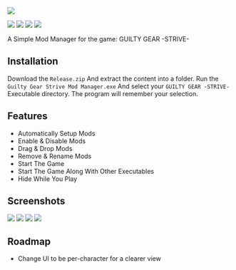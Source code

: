 ﻿![](https://image.api.playstation.com/vulcan/img/rnd/202101/1814/A7uJgEJjqPirxWpNzosoTw3J.png)

![](https://img.shields.io/github/last-commit/HalfDragonLucy/Guilty-Gear-Strive-Mod-Manager)
![](https://img.shields.io/github/v/release/HalfDragonLucy/Guilty-Gear-Strive-Mod-Manager) 
![](https://img.shields.io/github/issues/HalfDragonLucy/Guilty-Gear-Strive-Mod-Manager) 
![](https://img.shields.io/github/license/HalfDragonLucy/Guilty-Gear-Strive-Mod-Manager)

A Simple Mod Manager for the game: GUILTY GEAR -STRIVE-

## Installation

Download the `Release.zip` And extract the content into a folder.
Run the `Guilty Gear Strive Mod Manager.exe` And select your `GUILTY GEAR -STRIVE-` Executable directory.
The program will remember your selection.
    
## Features

- Automatically Setup Mods
- Enable & Disable Mods
- Drag & Drop Mods
- Remove & Rename Mods
- Start The Game
- Start The Game Along With Other Executables
- Hide While You Play

## Screenshots

![](https://cdn.discordapp.com/attachments/871532487581532190/981699005622931567/unknown.png)
![](https://cdn.discordapp.com/attachments/871532487581532190/981699050770423868/unknown.png)
![](https://cdn.discordapp.com/attachments/871532487581532190/981699085759303690/unknown.png)
![](https://cdn.discordapp.com/attachments/871532487581532190/981698855445864538/unknown.png)

## Roadmap

- Change UI to be per-character for a clearer view

